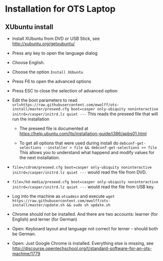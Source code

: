 # Installation for OTS Laptop

## XUbuntu install

* Install XUbuntu from DVD or USB Stick, see http://xubuntu.org/getxubuntu/

* Press any key to open the language dialog

* Choose English.

* Choose the option `Install XUbuntu`

* Press F6 to open the advanced options

* Press ESC to close the selection of advanced option

* Edit the boot parameters to read
  `url=https://raw.githubusercontent.com/ewolff/ots-install/master/preseed.cfg boot=casper only-ubiquity
  noninteractive initrd=/casper/initrd.lz quiet ---` This reads the
  preseed file that will run the installation

  * The preseed file is documented at
  https://help.ubuntu.com/lts/installation-guide/i386/apbs01.html

  * To get all options that were used during install do
    `debconf-get-selections --installer > file &&
    debconf-get-selections >> file` This allows you to understand what
    happend and modify values
    for the next installation.

* `file=/cdrom/preseed.cfg boot=casper only-ubiquity noninteractive
initrd=/casper/initrd.lz quiet ---`  would read the file from DVD.

* `file=/hd-media/preseed.cfg boot=casper only-ubiquity noninteractive
initrd=/casper/initrd.lz quiet ---`  would read the file from USB key.

* Log into the machine as `otsadmin` and execute `wget
  https://raw.githubusercontent.com/ewolff/ots-install/master/update.sh
  && sudo sh update.sh`

* Chrome should not be installed. And there are two accounts: learner
  (for English) and lerner (for German)

* Open: Keyboard layout and language not correct for lerner - should
  both be German.

* Open: Just Google Chrome is installed. Everything else is missing,
  see
  http://discourse.opentechschool.org/t/standard-software-for-an-ots-machine/1779
